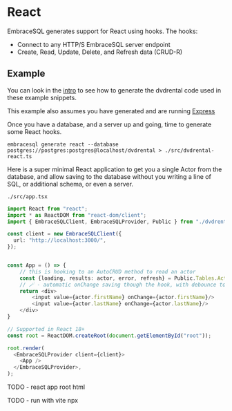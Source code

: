 # React

EmbraceSQL generates support for React using hooks. The hooks:

* Connect to any HTTP/S EmbraceSQL server endpoint
* Create, Read, Update, Delete, and Refresh data (CRUD-R)

## Example

You can look in the [intro](./index.md) to see how to generate the dvdrental code
used in these example snippets.

This example also assumes you have generated and are running [Express](./express.md)

Once you have a database, and a server up and going, time to generate some
React hooks.

```shell
embracesql generate react --database postgres://postgres:postgres@localhost/dvdrental > ./src/dvdrental-react.ts
```


Here is a super minimal React application to get you a single Actor
from the database, and allow saving to the database without you writing
a line of SQL, or additional schema, or even a server.

`./src/app.tsx`

```typescript
import React from "react";
import * as ReactDOM from "react-dom/client";
import { EmbraceSQLClient, EmbraceSQLProvider, Public } from "./dvdrental-react";

const client = new EmbraceSQLClient({
  url: "http://localhost:3000/",
});


const App = () => {
    // this is hooking to an AutoCRUD method to read an actor
    const {loading, results: actor, error, refresh} = Public.Tables.Actor.useByActorId({ actorId: 1 });
    // 🪄 - automatic onChange saving though the hook, with debounce to not smoke your DB!
    return <div>
        <input value={actor.firstName} onChange={actor.firstName}/>
        <input value={actor.lastName} onChange={actor.lastName}/>
    </div>
}

// Supported in React 18+
const root = ReactDOM.createRoot(document.getElementById("root"));

root.render(
  <EmbraceSQLProvider client={client}>
    <App />
  </EmbraceSQLProvider>,
);

```

TODO - react app root html

TODO - run with vite npx
